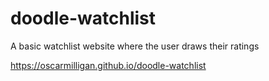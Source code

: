 # doodle-watchlist
A basic watchlist website where the user draws their ratings

https://oscarmilligan.github.io/doodle-watchlist
